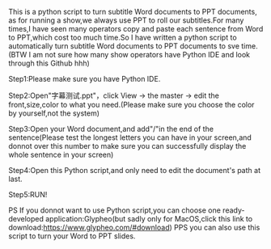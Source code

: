 This is a python script to turn subtitle Word documents to PPT documents, as for running a show,we always use PPT to roll our subtitles.For many times,I have seen many operators copy and paste each sentence from Word to PPT,which cost too much time.So I have written a python script to automatically turn subtitle Word documents to PPT documents to sve time.(BTW I am not sure how many show operators have Python IDE and look through this Github hhh)

Step1:Please make sure you have Python IDE.

Step2:Open"字幕测试.ppt"，click View -> the master -> edit the front,size,color to what you need.(Please make sure you choose the color by yourself,not the system)

Step3:Open your Word document,and add"/"in the end of the sentence(Please test the longest letters you can have in your screen,and donnot over this number to make sure you can successfully display the whole sentence in your screen)

Step4:Open this Python script,and only need to edit the document's path at last.

Step5:RUN!

PS If you donnot want to use Python script,you can choose one ready-developed application:Glypheo(but sadly only for MacOS,click this link to download:https://www.glypheo.com/#download)
PPS you can also use this script to turn your Word to PPT slides.
